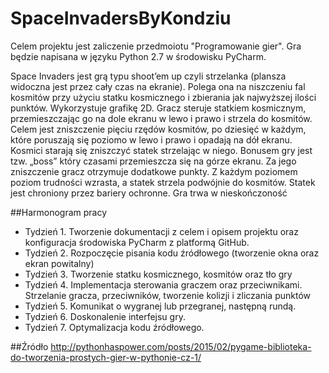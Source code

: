 # SpaceInvadersByKondziu

Celem projektu jest zaliczenie przedmoiotu "Programowanie gier". Gra będzie napisana w języku Python 2.7 w środowisku PyCharm.

Space Invaders jest grą typu shoot’em up czyli strzelanka (plansza widoczna jest przez cały czas na ekranie). Polega ona na niszczeniu fal kosmitów przy użyciu statku kosmicznego i zbierania jak najwyższej ilości punktów. Wykorzystuje grafikę 2D. Gracz steruje statkiem kosmicznym, przemieszczając go na dole ekranu w lewo i prawo i strzela do kosmitów. Celem jest zniszczenie pięciu rzędów kosmitów, po dziesięć w każdym, które poruszają się poziomo w lewo i prawo i opadają na dół ekranu. Kosmici starają się zniszczyć statek strzelając w niego. Bonusem  gry jest tzw. „boss”  który czasami przemieszcza się na górze ekranu. Za jego zniszczenie gracz otrzymuje dodatkowe punkty. Z każdym poziomem poziom trudności wzrasta, a statek strzela podwójnie do kosmitów. Statek jest chroniony przez bariery ochronne. Gra trwa w nieskończoność

##Harmonogram pracy
- Tydzień 1. Tworzenie dokumentacji z celem i opisem projektu oraz konfiguracja środowiska PyCharm z platformą GitHub.
- Tydzień 2. Rozpoczęcie pisania kodu źródłowego (tworzenie okna oraz ekran powitalny)
- Tydzień 3. Tworzenie statku kosmicznego, kosmitów oraz tło gry
- Tydzień 4. Implementacja sterowania graczem oraz przeciwnikami. Strzelanie gracza, przeciwników, tworzenie kolizji i zliczania punktów
- Tydzień 5. Komunikat o wygranej lub przegranej, następną rundą.
- Tydzień 6. Doskonalenie interfejsu gry.
- Tydzień 7. Optymalizacja kodu źródłowego.

##Źródło
http://pythonhaspower.com/posts/2015/02/pygame-biblioteka-do-tworzenia-prostych-gier-w-pythonie-cz-1/